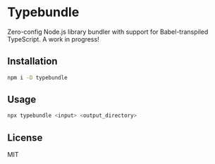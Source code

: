 # Typebundle

Zero-config Node.js library bundler with support for Babel-transpiled TypeScript. A work in progress!

## Installation

```sh
npm i -D typebundle
```

## Usage

```sh
npx typebundle <input> <output_directory>
```

## License

MIT
